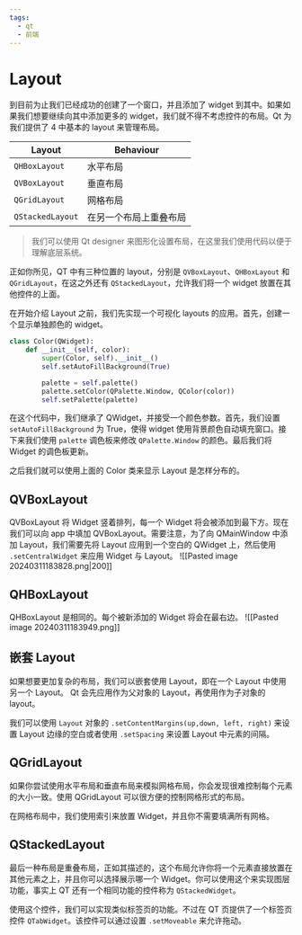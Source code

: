 ```yaml
---
tags:
  - qt
  - 前端
---
```


# Layout

到目前为止我们已经成功的创建了一个窗口，并且添加了 widget 到其中。如果如果我们想要继续向其中添加更多的 widget，我们就不得不考虑控件的布局。Qt 为我们提供了 4 中基本的 layout 来管理布局。

| Layout           | Behaviour   |
| ---------------- | ----------- |
| `QHBoxLayout`    | 水平布局        |
| `QVBoxLayout`    | 垂直布局        |
| `QGridLayout`    | 网格布局        |
| `QStackedLayout` | 在另一个布局上重叠布局 |

> 我们可以使用 Qt designer 来图形化设置布局，在这里我们使用代码以便于理解底层系统。

正如你所见，QT 中有三种位置的 layout，分别是 `QVBoxLayout`、`QHBoxLayout` 和 `QGridLayout`，在这之外还有 `QStackedLayout`，允许我们将一个 widget 放置在其他控件的上面。

在开始介绍 Layout 之前，我们先实现一个可视化 layouts 的应用。首先，创建一个显示单独颜色的 widget。
```python
class Color(QWidget):
	def __init__(self, color):
		super(Color, self).__init__()
		self.setAutoFillBackground(True)

		palette = self.palette()
		palette.setColor(QPalette.Window, QColor(color))
		self.setPalette(palette)
```
 在这个代码中，我们继承了 QWidget，并接受一个颜色参数。首先，我们设置 `setAutoFillBackground` 为 True，使得 widget 使用背景颜色自动填充窗口。接下来我们使用 `palette` 调色板来修改 `QPalette.Window` 的颜色。最后我们将 Widget 的调色板更新。

之后我们就可以使用上面的 Color 类来显示 Layout 是怎样分布的。

## QVBoxLayout

QVBoxLayout 将 Widget 竖着排列，每一个 Widget 将会被添加到最下方。现在我们可以向 app 中填加 QVBoxLayout。需要注意，为了向 QMainWindow 中添加 Layout，我们需要先将 Layout 应用到一个空白的 QWidget 上，然后使用 `.setCentralWidget` 来应用 Widget 与 Layout。
![[Pasted image 20240311183828.png|200]]

## QHBoxLayout

QHBoxLayout 是相同的。每个被新添加的 Widget 将会在最右边。
![[Pasted image 20240311183949.png]]

## 嵌套 Layout

如果想要更加复杂的布局，我们可以嵌套使用 Layout，即在一个 Layout 中使用另一个 Layout。 Qt 会先应用作为父对象的 Layout，再使用作为子对象的 layout。

我们可以使用 `Layout` 对象的 `.setContentMargins(up,down, left, right)` 来设置 Layout 边缘的空白或者使用 `.setSpacing` 来设置 Layout 中元素的间隔。

## QGridLayout

如果你尝试使用水平布局和垂直布局来模拟网格布局，你会发现很难控制每个元素的大小一致。使用 QGridLayout 可以很方便的控制网格形式的布局。

在网格布局中，我们使用索引来放置 Widget，并且你不需要填满所有网格。

## QStackedLayout

最后一种布局是重叠布局，正如其描述的，这个布局允许你将一个元素直接放置在其他元素之上，并且你可以选择展示哪一个 Widget。你可以使用这个来实现图层功能，事实上 QT 还有一个相同功能的控件称为 `QStackedWidget`。

使用这个控件，我们可以实现类似标签页的功能。不过在 QT 页提供了一个标签页控件 `QTabWidget`。该控件可以通过设置 `.setMoveable` 来允许拖动。
